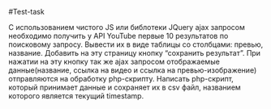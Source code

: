 #Test-task

C использованием чистого JS или библотеки JQuery ajax запросом необходимо получить у API YouTube первые 10 результатов по поисковому запросу.
Вывести их в виде таблицы со столбцами: превью, название.
Добавить на эту страницу кнопку “сохранить результат”.
При нажатии на эту кнопку так же ajax запросом отображаемые данные(название, ссылка на видео и ссылка на превью-изображение) отправляются на обработку php-скрипту.
Написать php-скрипт, который принимает данные и сохраняет их в csv файл, названием которого является текущий timestamp.
